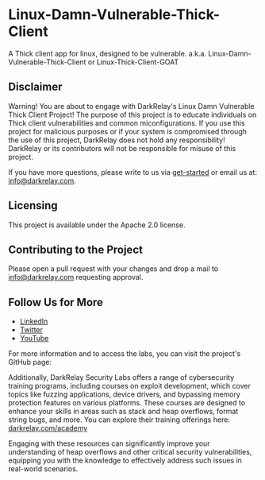 # Linux-Damn-Vulnerable-Thick-Client
A Thick client app for linux, designed to be vulnerable. a.k.a. Linux-Damn-Vulnerable-Thick-Client or Linux-Thick-Client-GOAT

## Disclaimer

Warning! You are about to engage with DarkRelay's Linux Damn Vulnerable Thick Client Project! The purpose of this project is to educate individuals on Thick client vulnerabilities and common miconfigurations. If you use this project for malicious purposes or if your system is compromised through the use of this project, DarkRelay does not hold any responsibility! DarkRelay or its contributors will not be responsible for misuse of this project.

If you have more questions, please write to us via [get-started](https://www.darkrelay.com/get-started) or email us at: info@darkrelay.com.

## Licensing

This project is available under the Apache 2.0 license.

## Contributing to the Project

Please open a pull request with your changes and drop a mail to info@darkrelay.com requesting approval.

## Follow Us for More

- [LinkedIn](https://www.linkedin.com/company/darkrelay)
- [Twitter](https://twitter.com/darkrelaylabs)
- [YouTube](https://www.youtube.com/@darkrelay)

For more information and to access the labs, you can visit the project's GitHub page: 

Additionally, DarkRelay Security Labs offers a range of cybersecurity training programs, including courses on exploit development, which cover topics like fuzzing applications, device drivers, and bypassing memory protection features on various platforms. These courses are designed to enhance your skills in areas such as stack and heap overflows, format string bugs, and more. You can explore their training offerings here: [darkrelay.com/academy](https://www.darkrelay.com/academy)

Engaging with these resources can significantly improve your understanding of heap overflows and other critical security vulnerabilities, equipping you with the knowledge to effectively address such issues in real-world scenarios. 

